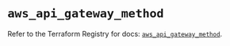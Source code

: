 # `aws_api_gateway_method`

Refer to the Terraform Registry for docs: [`aws_api_gateway_method`](https://registry.terraform.io/providers/hashicorp/aws/5.54.1/docs/resources/api_gateway_method).
